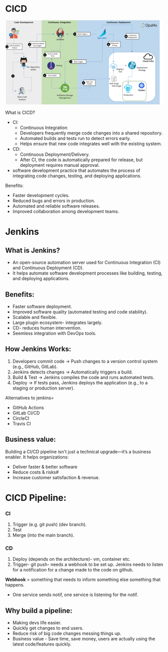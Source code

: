 # CICD


![alt text](Images/CICD-Pipeline.png)




What is CICD?
- CI:
  - Continuous Integration
  - Developers frequently merge code changes into a shared repository.
  - Automated builds and tests run to detect errors early.
  - Helps ensure that new code integrates well with the existing system.
- CD:
  - Continuous Deployment/Delivery.
  - After CI, the code is automatically prepared for release, but deployment requires manual approval.
-  software development practice that automates the process of integrating code changes, testing, and deploying applications.

Benefits:
- Faster development cycles.
- Reduced bugs and errors in production.
- Automated and reliable software releases.
- Improved collaboration among development teams.

# Jenkins

## What is Jenkins? 
- An open-source automation server used for Continuous Integration (CI) and Continuous Deployment (CD). 
- It helps automate software development processes like building, testing, and deploying applications.

## Benefits:
- Faster software deployment.
- Improved software quality (automated testing and code stability).
- Scalable and flexible.
- Large plugin ecosystem- integrates largely. 
- CD- reduces human intervention.
- Seemless integration with DevOps tools.
  
## How Jenkins Works:

1. Developers commit code → Push changes to a version control system (e.g., GitHub, GitLab).
2. Jenkins detects changes → Automatically triggers a build.
3. Build & Test → Jenkins compiles the code and runs automated tests.
4. Deploy → If tests pass, Jenkins deploys the application (e.g., to a staging or production server).

Alternatives to jenkins= 
- GitHub Actions
- GitLab CI/CD
- CircleCI
- Travis CI

## Business value:
Building a CI/CD pipeline isn't just a technical upgrade—it’s a business enabler. It helps organizations:

-  Deliver faster & better software
-  Reduce costs & risks#
-  Increase customer satisfaction & revenue.


# CICD Pipeline:
### CI
1. Trigger (e.g. git push) (dev branch).
2. Test 
3. Merge (into the main branch).
### CD
1. Deploy (depends on the architecture)- vm, container etc.
2. Trigger- git push- needs a webhook to be set up. Jenkins needs to listen for a notification for a change made to the code on github.

**Webhook** = something that needs to inform something else something that happens. 
- One service sends notif, one service is listening for the notif.

## Why build a pipeline:
- Making devs life easier.
- Quickly get changes to end users.
- Reduce risk of big code changes messing things up. 
- Business value - Save time, save money, users are actually using the latest code/features quickly.